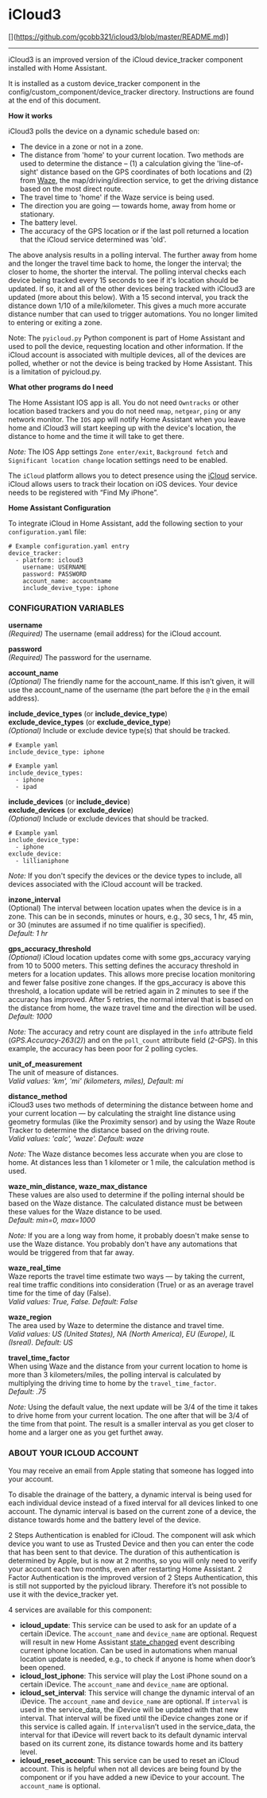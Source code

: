 # iCloud3
[\](https://github.com/gcobb321/icloud3/blob/master/README.md)]

----------

iCloud3 is an improved version of the iCloud device_tracker component installed with Home Assistant.  
  
It is installed as a custom device_tracker component in the config/custom_component/device_tracker directory. Instructions are found at the end of this document. 


**How it works**

iCloud3 polls the device on a dynamic schedule based on:
 - The device in a zone or not in a zone.
 - The distance from 'home' to your current location. Two methods are used to determine the distance – (1) a calculation giving the 'line-of-sight' distance based on the GPS coordinates of both locations and (2) from [Waze](http://www.waze.com), the map/driving/direction service, to get the driving distance based on the most direct route. 
 - The travel time to 'home' if the Waze service is being used. 
 - The direction you are going — towards home, away from home or stationary.
 - The battery level.
 - The accuracy of the GPS location or if the last poll returned a location that the iCloud    service determined was 'old'.

The above analysis results in a polling interval. The further away from home and the longer the travel time back to home, the longer the interval; the closer to home, the shorter the interval. The polling interval checks each device being tracked every 15 seconds to see if it's location should be updated. If so, it and all of the other devices being tracked with iCloud3 are updated (more about this below). With a 15 second interval, you track the distance down 1/10 of a mile/kilometer. This gives a much more accurate distance number that can used to trigger automations. You no longer limited to entering or exiting a zone. 

Note: The `pyicloud.py` Python component is part of Home Assistant and used to poll the device, requesting location and other information. If the iCloud account is associated with multiple devices, all of the devices are polled, whether or not the device is being tracked by Home Assistant. This is a limitation of pyicloud.py. 


**What other programs do I need**

The Home Assistant IOS app is all. You do not need `Owntracks` or other location based trackers and you do not need  `nmap`, `netgear`, `ping` or any network monitor. The `IOS` app will notify Home Assistant when you leave home and iCloud3 will start keeping up with the device's location, the distance to home and the time it will take to get there.  
   
*Note:* The IOS App settings `Zone enter/exit`, `Background fetch` and `Significant location change` location settings need to be enabled. 


The `iCloud` platform allows you to detect presence using the  [iCloud](https://www.icloud.com/) service. iCloud allows users to track their location on iOS devices. Your device needs to be registered with “Find My iPhone”.
  
  
**Home Assistant Configuration**

To integrate iCloud in Home Assistant, add the following section to your `configuration.yaml` file:

```
# Example configuration.yaml entry
device_tracker:
  - platform: icloud3
    username: USERNAME 
    password: PASSWORD
    account_name: accountname
    include_devive_type: iphone

```


### CONFIGURATION VARIABLES

**username**  
  *(Required)* The username (email address) for the iCloud account. 

**password**  
*(Required)* The password for the username. 

**account_name**  
    *(Optional)* The friendly name for the account_name. If this isn’t given, it will use the account_name of the username (the part before the  `@`  in the email address).

**include_device_types**  (or  **include_device_type**)  
**exclude_device_types**  (or  **exclude_device_type**)  
*(Optional)* Include or exclude device type(s) that should be tracked. 

```
# Example yaml
include_device_type: iphone
```
```
# Example yaml
include_device_types:
  - iphone
  - ipad
```

**include_devices**  (or  **include_device**)  
**exclude_devices**  (or  **exclude_device**)  
*(Optional)* Include or exclude devices that should be tracked. 

```
# Example yaml
include_device_type:
  - iphone
exclude_device:
  - lillianiphone
```
*Note:* If you don't specify the devices or the device types to include, all devices associated with the iCloud account will be tracked.

**inzone_interval**  
(Optional) The interval between location upates when the device is in a zone. This can be in seconds, minutes or hours, e.g., 30 secs, 1 hr, 45 min, or 30 (minutes are assumed if no time qualifier is specified).  
*Default: 1 hr*

**gps_accuracy_threshold**  
*(Optional)* iCloud location updates come with some gps_accuracy varying from 10 to 5000 meters. This setting defines the accuracy threshold in meters for a location updates. This allows more precise location monitoring and fewer false positive zone changes. If the gps_accuracy is above this threshold, a location update will be retried again in 2 minutes to see if the accuracy has improved. After 5 retries, the normal interval that is based on the distance from home, the waze travel time and the direction will be used.  
*Default: 1000*

*Note:* The accuracy and retry count are displayed in the `info` attribute field (*GPS.Accuracy-263(2)*) and on the `poll_count`  attribute field (*2-GPS*). In this example, the accuracy has been poor for 2 polling cycles.  

**unit_of_measurement**  
The unit of measure of distances.  
*Valid values: 'km', 'mi' (kilometers, miles), Default: mi*
  
**distance_method**  
iCloud3 uses two methods of determining the distance between home and your current location — by calculating the straight line distance using geometry formulas (like the Proximity sensor) and by using the Waze Route Tracker to determine the distance based on the driving route.   
*Valid values: 'calc', 'waze'. Default: waze*  
  
*Note:* The Waze distance becomes less accurate when you are close to home. At distances less than 1 kilometer or 1 mile, the calculation method is used.  
  
**waze_min_distance, waze_max_distance**  
These values are also used to determine if the polling internal should be based on the Waze distance. The calculated distance must be between these values for the Waze distance to be used.  
*Default: min=0, max=1000*  

*Note:* If you are a long way from home, it probably doesn't make sense to use the Waze distance. You probably don't have any automations that would be triggered from that far away. 
  
**waze_real_time**  
Waze reports the travel time estimate two ways — by taking the current, real time traffic conditions into consideration (True) or as an average travel time for the time of day (False).  
*Valid values: True, False. Default: False*  
  
**waze_region**  
The area used by Waze to determine the distance and travel time.  
*Valid values: US (United States), NA (North America), EU (Europe), IL (Isreal). Default: US*  
  
**travel_time_factor**  
When using Waze and the distance from your current location to home is more than 3 kilometers/miles, the polling interval is calculated by multiplying the driving time to home by the `travel_time_factor`.  
*Default: .75*  

*Note:* Using the default value, the next update will be 3/4 of the time it takes to drive home from your current location. The one after that will be 3/4 of the time from that point. The result is a smaller interval as you get closer to home and a larger one as you get furthet away.  
 

### ABOUT YOUR ICLOUD ACCOUNT

You may receive an email from Apple stating that someone has logged into your account.

To disable the drainage of the battery, a dynamic interval is being used for each individual device instead of a fixed interval for all devices linked to one account. The dynamic interval is based on the current zone of a device, the distance towards home and the battery level of the device.

2 Steps Authentication is enabled for iCloud. The component will ask which device you want to use as Trusted Device and then you can enter the code that has been sent to that device. The duration of this authentication is determined by Apple, but is now at 2 months, so you will only need to verify your account each two months, even after restarting Home Assistant. 2 Factor Authentication is the improved version of 2 Steps Authentication, this is still not supported by the pyicloud library. Therefore it’s not possible to use it with the device_tracker yet.

4 services are available for this component:

-   **icloud_update**: This service can be used to ask for an update of a certain iDevice. The  `account_name`  and  `device_name`  are optional. Request will result in new Home Assistant  [state_changed](https://www.home-assistant.io/docs/configuration/events/#event-state_changed)  event describing current iphone location. Can be used in automations when manual location update is needed, e.g., to check if anyone is home when door’s been opened.
-   **icloud_lost_iphone**: This service will play the Lost iPhone sound on a certain iDevice. The  `account_name`  and  `device_name`  are optional.
-   **icloud_set_interval**: This service will change the dynamic interval of an iDevice. The  `account_name`  and  `device_name`  are optional. If  `interval`  is used in the service_data, the iDevice will be updated with that new interval. That interval will be fixed until the iDevice changes zone or if this service is called again. If  `interval`isn’t used in the service_data, the interval for that iDevice will revert back to its default dynamic interval based on its current zone, its distance towards home and its battery level.
-   **icloud_reset_account**: This service can be used to reset an iCloud account. This is helpful when not all devices are being found by the component or if you have added a new iDevice to your account. The  `account_name`  is optional.


<!--stackedit_data:
eyJoaXN0b3J5IjpbMTU1MjQwMDUwMl19
-->
